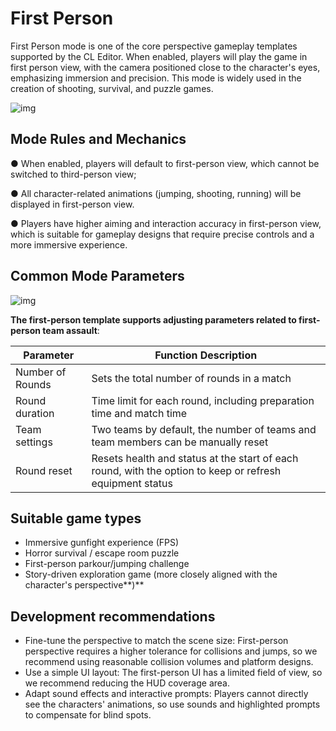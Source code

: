# First Person

First Person mode is one of the core perspective gameplay templates supported by the CL Editor. When enabled, players will play the game in first person view, with the camera positioned close to the character's eyes, emphasizing immersion and precision. This mode is widely used in the creation of shooting, survival, and puzzle games.

![img](https://dl.dir.freefiremobile.com/common/OB46/CSH/OfficialWeb/CLWiki2/MODE/wps1.png)



## **Mode Rules and Mechanics**

● When enabled, players will default to first-person view, which cannot be switched to third-person view;

● All character-related animations (jumping, shooting, running) will be displayed in first-person view.

● Players have higher aiming and interaction accuracy in first-person view, which is suitable for gameplay designs that require precise controls and a more immersive experience.



## **Common Mode Parameters**

![img](https://dl.dir.freefiremobile.com/common/OB46/CSH/OfficialWeb/CLWiki2/MODE/wps2.png)

**The first-person template supports adjusting parameters related to first-person team assault**:

| Parameter | Function Description |
| ---------- | ------------------------------------------------ |
| Number of Rounds | Sets the total number of rounds in a match |
| Round duration | Time limit for each round, including preparation time and match time |
| Team settings | Two teams by default, the number of teams and team members can be manually reset |
| Round reset | Resets health and status at the start of each round, with the option to keep or refresh equipment status |



## **Suitable game types**

- Immersive gunfight experience (FPS)
- Horror survival / escape room puzzle
- First-person parkour/jumping challenge
- Story-driven exploration game (more closely aligned with the character's perspective**)**



## **Development recommendations**

- Fine-tune the perspective to match the scene size: First-person perspective requires a higher tolerance for collisions and jumps, so we recommend using reasonable collision volumes and platform designs.
- Use a simple UI layout: The first-person UI has a limited field of view, so we recommend reducing the HUD coverage area.
- Adapt sound effects and interactive prompts: Players cannot directly see the characters' animations, so use sounds and highlighted prompts to compensate for blind spots.
